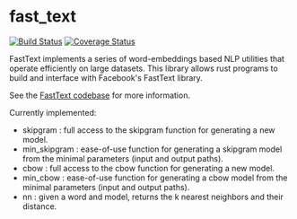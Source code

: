 # fast_text

[![Build Status](https://travis-ci.org/DominicBurkart/fast_text.svg?branch=master)](https://travis-ci.org/DominicBurkart/fast_text)
[![Coverage Status](https://coveralls.io/repos/github/DominicBurkart/fast_text/badge.svg)](https://coveralls.io/github/DominicBurkart/fast_text)

FastText implements a series of word-embeddings based NLP utilities that
operate efficiently on large datasets. This library allows rust
programs to build and interface with Facebook's FastText library.

See the [FastText codebase](https://github.com/facebookresearch/fastText) for more information.

Currently implemented:

- skipgram : full access to the skipgram function for generating a new model.
- min_skipgram : ease-of-use function for generating a skipgram model from the
minimal parameters (input and output paths).
- cbow : full access to the cbow function for generating a new model.
- min_cbow : ease-of-use function for generating a cbow model from the
minimal parameters (input and output paths).
- nn : given a word and model, returns the k nearest neighbors and their
distance.